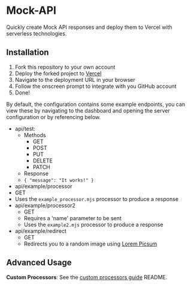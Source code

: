 # Mock-API
Quickly create Mock API responses and deploy them to Vercel with serverless technologies.

## Installation

1. Fork this repository to your own account
2. Deploy the forked project to [Vercel](https://vercel.com)
3. Navigate to the deployment URL in your browser
4. Follow the onscreen prompt to integrate with you GitHub account
5. Done!

By default, the configuration contains some example endpoints, you can view these by navigating to the dashboard and opening the server configuration or by referencing below.
- api/test:
  - Methods
    - GET
    - POST
    - PUT
    - DELETE
    - PATCH
   - Response
    - `{ "message": "It works!" }`
 - api/example/processor
  - GET
  - Uses the `example_processor.mjs` processor to produce a response
- api/example/processor2
  - GET
  - Requires a 'name' parameter to be sent
  - Uses the `example2.mjs` processor to produce a response 
- api/example/redirect
  - GET
  - Redirects you to a random image using [Lorem Picsum](https://picsum.photos/)

## Advanced Usage
**Custom Processors**: See the [custom processors guide](src/processors) README.
